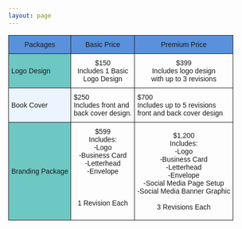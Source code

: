 ```yaml
---
layout: page
---
```


<!DOCTYPE html><html><body><style type="text/css">
.tg  {border-collapse:collapse;border-spacing:0;margin:0px auto;}
.tg td{font-family:Arial, sans-serif;font-size:14px;padding:10px 5px;border-style:solid;border-width:1px;overflow:hidden;word-break:normal;}
.tg th{font-family:Arial, sans-serif;font-size:14px;font-weight:normal;padding:10px 5px;border-style:solid;border-width:1px;overflow:hidden;word-break:normal;}
.tg .tg-0xaf{background-color:#5991db}
.tg .tg-sjv5{background-color:#6dc7c3}
.tg .tg-huh2{font-size:14px;text-align:center}
.tg .tg-s6z2{text-align:center}
.tg .tg-5y5n{background-color:#ecf4ff}
</style>
<table class="tg">
  <tr>
    <th class="tg-0xaf">      Packages</th>
    <th class="tg-0xaf">      Basic Price<br></th>
    <th class="tg-0xaf">         Premium Price<br></th>
  </tr>
  <tr>
    <td class="tg-sjv5">Logo Design<br></td>
    <td class="tg-huh2">         $150<br> Includes 1 Basic <br>    Logo Design<br></td>
    <td class="tg-s6z2">$399<br>Includes logo design<br>with up to 3 revisions<br></td>
  </tr>
  <tr>
    <td class="tg-5y5n">Book Cover<br></td>
    <td class="tg-031e">          $250<br>Includes front and<br>back cover design.<br></td>
    <td class="tg-031e">                $700<br>Includes up to 5 revisions<br>front and back cover design<br></td>
  </tr>
  <tr>
    <td class="tg-sjv5">Branding Package<br></td>
    <td class="tg-s6z2">$599<br>Includes:<br>-Logo<br>-Business Card<br>-Letterhead<br>-Envelope<br><br><br><br>1 Revision Each<br><br></td>
    <td class="tg-s6z2">$1,200<br>Includes:<br>-Logo<br>-Business Card<br>-Letterhead<br>-Envelope<br>-Social Media Page Setup <br>-Social Media Banner Graphic<br><br>      3 Revisions Each<br></td>
  </tr>
</table></body></html>

